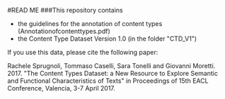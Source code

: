 #READ ME
###This repository contains
- the guidelines for the annotation of content types (Annotationofcontenttypes.pdf)
- the Content Type Dataset Version 1.0 (in the folder "CTD_V1")

If you use this data, please cite the following paper:

Rachele Sprugnoli, Tommaso Caselli, Sara Tonelli and Giovanni Moretti. 2017. "The Content Types Dataset: a New Resource to Explore Semantic and Functional Characteristics of Texts" in Proceedings of 15th EACL Conference, Valencia, 3-7 April 2017.
